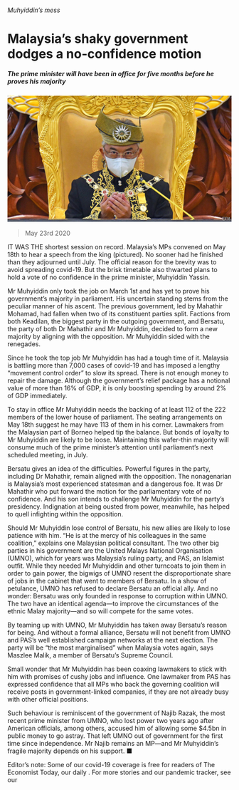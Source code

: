 ###### Muhyiddin’s mess

# Malaysia’s shaky government dodges a no-confidence motion 

##### The prime minister will have been in office for five months before he proves his majority 

![image](images/20200523_ASP001_0.jpg) 

> May 23rd 2020 

IT WAS THE shortest session on record. Malaysia’s MPs convened on May 18th to hear a speech from the king (pictured). No sooner had he finished than they adjourned until July. The official reason for the brevity was to avoid spreading covid-19. But the brisk timetable also thwarted plans to hold a vote of no confidence in the prime minister, Muhyiddin Yassin.

Mr Muhyiddin only took the job on March 1st and has yet to prove his government’s majority in parliament. His uncertain standing stems from the peculiar manner of his ascent. The previous government, led by Mahathir Mohamad, had fallen when two of its constituent parties split. Factions from both Keadilan, the biggest party in the outgoing government, and Bersatu, the party of both Dr Mahathir and Mr Muhyiddin, decided to form a new majority by aligning with the opposition. Mr Muhyiddin sided with the renegades.


Since he took the top job Mr Muhyiddin has had a tough time of it. Malaysia is battling more than 7,000 cases of covid-19 and has imposed a lengthy “movement control order” to slow its spread. There is not enough money to repair the damage. Although the government’s relief package has a notional value of more than 16% of GDP, it is only boosting spending by around 2% of GDP immediately.

To stay in office Mr Muhyiddin needs the backing of at least 112 of the 222 members of the lower house of parliament. The seating arrangements on May 18th suggest he may have 113 of them in his corner. Lawmakers from the Malaysian part of Borneo helped tip the balance. But bonds of loyalty to Mr Muhyiddin are likely to be loose. Maintaining this wafer-thin majority will consume much of the prime minister’s attention until parliament’s next scheduled meeting, in July.

Bersatu gives an idea of the difficulties. Powerful figures in the party, including Dr Mahathir, remain aligned with the opposition. The nonagenarian is Malaysia’s most experienced statesman and a dangerous foe. It was Dr Mahathir who put forward the motion for the parliamentary vote of no confidence. And his son intends to challenge Mr Muhyiddin for the party’s presidency. Indignation at being ousted from power, meanwhile, has helped to quell infighting within the opposition.

Should Mr Muhyiddin lose control of Bersatu, his new allies are likely to lose patience with him. “He is at the mercy of his colleagues in the same coalition,” explains one Malaysian political consultant. The two other big parties in his government are the United Malays National Organisation (UMNO), which for years was Malaysia’s ruling party, and PAS, an Islamist outfit. While they needed Mr Muhyiddin and other turncoats to join them in order to gain power, the bigwigs of UMNO resent the disproportionate share of jobs in the cabinet that went to members of Bersatu. In a show of petulance, UMNO has refused to declare Bersatu an official ally. And no wonder: Bersatu was only founded in response to corruption within UMNO. The two have an identical agenda—to improve the circumstances of the ethnic Malay majority—and so will compete for the same votes.

By teaming up with UMNO, Mr Muhyiddin has taken away Bersatu’s reason for being. And without a formal alliance, Bersatu will not benefit from UMNO and PAS’s well established campaign networks at the next election. The party will be “the most marginalised” when Malaysia votes again, says Maszlee Malik, a member of Bersatu’s Supreme Council.

Small wonder that Mr Muhyiddin has been coaxing lawmakers to stick with him with promises of cushy jobs and influence. One lawmaker from PAS has expressed confidence that all MPs who back the governing coalition will receive posts in government-linked companies, if they are not already busy with other official positions.

Such behaviour is reminiscent of the government of Najib Razak, the most recent prime minister from UMNO, who lost power two years ago after American officials, among others, accused him of allowing some $4.5bn in public money to go astray. That left UMNO out of government for the first time since independence. Mr Najib remains an MP—and Mr Muhyiddin’s fragile majority depends on his support. ■

Editor’s note: Some of our covid-19 coverage is free for readers of The Economist Today, our daily . For more stories and our pandemic tracker, see our 

